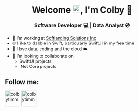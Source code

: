 <h1 align="center">Welcome <img src="https://media.giphy.com/media/hvRJCLFzcasrR4ia7z/giphy.gif" width="25px">, I'm Colby 🧐</h1>
<h3 align="center"> Software Developer 💻 | Data Analyst 💿</h3>

- 🔭 I'm working at [Softlanding Solutions Inc](https://www.softlanding.ca/)
- 🤓 I like to dabble in Swift, particularly SwiftUI in my free time
- 👻 I love data, coding and the cloud ☁️
- 👯 I'm looking to collaborate on
	- SwiftUI projects
	- .Net Core projects

## Follow me:
<p align="left">
<a href="https://www.linkedin.com/in/colbytimm/" target="blank"><img align="center" src="https://cdn.jsdelivr.net/npm/simple-icons@3.0.1/icons/linkedin.svg" alt="colbytimm" height="50" width="50" /></a>
<a href="https://codeandsorts.com/" target="blank"><img align="center" src="https://cdn.jsdelivr.net/npm/simple-icons@3.0.1/icons/wordpress.svg" alt="colbytimm" height="50" width="50" /></a>
</p>
